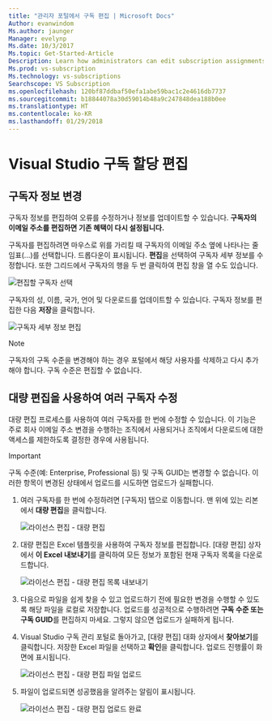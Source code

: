 ```yaml
---
title: "관리자 포털에서 구독 편집 | Microsoft Docs"
Author: evanwindom
Ms.author: jaunger
Manager: evelynp
Ms.date: 10/3/2017
Ms.topic: Get-Started-Article
Description: Learn how administrators can edit subscription assignments.
Ms.prod: vs-subscription
Ms.technology: vs-subscriptions
Searchscope: VS Subscription
ms.openlocfilehash: 120bf87ddbaf50efa1abe59bac1c2e4616db7737
ms.sourcegitcommit: b18844078a30d59014b48a9c247848dea188b0ee
ms.translationtype: HT
ms.contentlocale: ko-KR
ms.lasthandoff: 01/29/2018
---
```

# <a name="editing-visual-studio-subscription-assignments"></a>Visual Studio 구독 할당 편집

## <a name="making-changes-to-subscriber-information"></a>구독자 정보 변경
구독자 정보를 편집하여 오류를 수정하거나 정보를 업데이트할 수 있습니다. 
**구독자의 이메일 주소를 편집하면 기존 혜택이 다시 설정됩니다.**

구독자를 편집하려면 마우스로 위를 가리킬 때 구독자의 이메일 주소 옆에 나타나는 줄임표(...)를 선택합니다. 드롭다운이 표시됩니다.  **편집**을 선택하여 구독자 세부 정보를 수정합니다. 또한 그리드에서 구독자의 행을 두 번 클릭하여 편집 창을 열 수도 있습니다.

   ![편집할 구독자 선택](_img\edit-license\select-subscriber.png)

구독자의 성, 이름, 국가, 언어 및 다운로드를 업데이트할 수 있습니다. 구독자 정보를 편집한 다음 **저장**을 클릭합니다.

   ![구독자 세부 정보 편집](_img\edit-license\edit-subscriber.png)

> [!NOTE]
> 구독자의 구독 수준을 변경해야 하는 경우 포털에서 해당 사용자를 삭제하고 다시 추가해야 합니다. 구독 수준은 편집할 수 없습니다.

## <a name="editing-multiple-subscribers-by-using-bulk-edit"></a>대량 편집을 사용하여 여러 구독자 수정

대량 편집 프로세스를 사용하여 여러 구독자를 한 번에 수정할 수 있습니다. 이 기능은 주로 회사 이메일 주소 변경을 수행하는 조직에서 사용되거나 조직에서 다운로드에 대한 액세스를 제한하도록 결정한 경우에 사용됩니다. 

> [!IMPORTANT]
> 구독 수준(예: Enterprise, Professional 등) 및 구독 GUID는 변경할 수 없습니다.  이러한 항목이 변경된 상태에서 업로드를 시도하면 업로드가 실패합니다.  

1.  여러 구독자를 한 번에 수정하려면 [구독자] 탭으로 이동합니다. 맨 위에 있는 리본에서 **대량 편집**을 클릭합니다. 

    ![라이선스 편집 - 대량 편집](_img\edit-license\edit-license-bulk-edit.png)

2.  대량 편집은 Excel 템플릿을 사용하여 구독자 정보를 편집합니다. [대량 편집] 상자에서 **이 Excel 내보내기**를 클릭하여 모든 정보가 포함된 현재 구독자 목록을 다운로드합니다. 

    ![라이선스 편집 - 대량 편집 목록 내보내기](_img\edit-license\edit-license-bulk-edit-export.png)

3.  다음으로 파일을 쉽게 찾을 수 있고 업로드하기 전에 필요한 변경을 수행할 수 있도록 해당 파일을 로컬로 저장합니다. 업로드를 성공적으로 수행하려면 **구독 수준 또는 구독 GUID**를 편집하지 마세요. 그렇지 않으면 업로드가 실패하게 됩니다. 

4.  Visual Studio 구독 관리 포털로 돌아가고, [대량 편집] 대화 상자에서 **찾아보기**를 클릭합니다. 저장한 Excel 파일을 선택하고 **확인**을 클릭합니다. 업로드 진행률이 화면에 표시됩니다.

    ![라이선스 편집 - 대량 편집 파일 업로드](_img\edit-license\edit-license-bulk-file-upload1.png)

5.  파일이 업로드되면 성공했음을 알려주는 알림이 표시됩니다. 

    ![라이선스 편집 - 대량 편집 업로드 완료](_img\edit-license\edit-license-bulk-upload-complete.png)


